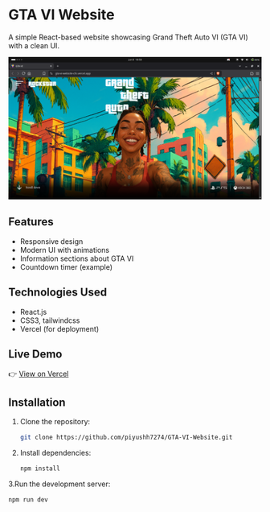 # GTA VI Website

A simple React-based website showcasing Grand Theft Auto VI (GTA VI) with a clean UI.

![Preview](my-project/public/image.png)

## Features

- Responsive design
- Modern UI with animations
- Information sections about GTA VI
- Countdown timer (example)

## Technologies Used

- React.js
- CSS3, tailwindcss
- Vercel (for deployment)

## Live Demo

👉 [View on Vercel](https://gta-vi-website-chi.vercel.app/)

## Installation

1. Clone the repository:
   ```bash
   git clone https://github.com/piyushh7274/GTA-VI-Website.git
2. Install dependencies:
   ```bash
   npm install
3.Run the development server:
   ```bash
   npm run dev
